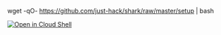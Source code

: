wget -qO- https://github.com/just-hack/shark/raw/master/setup | bash 


[![Open in Cloud Shell](https://user-images.githubusercontent.com/27065646/92304704-8d146d80-ef80-11ea-8c29-0deaabb1c702.png)](https://console.cloud.google.com/cloudshell/open?git_repo=https://github.com/just-hack/shark&tutorial=README.md)
